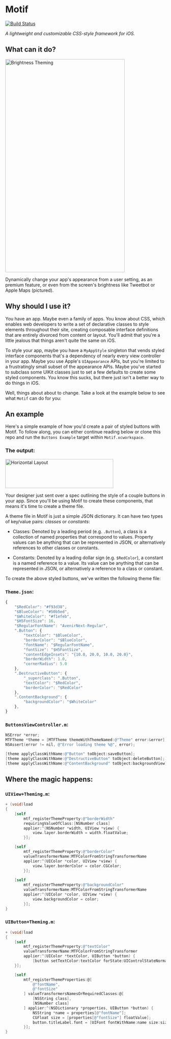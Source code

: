 # Motif

[![Build Status](https://travis-ci.org/erichoracek/Motif.svg?branch=master)](https://travis-ci.org/erichoracek/Motif)

_A lightweight and customizable CSS-style framework for iOS._

## What can it do?

<!-- <img src="README/brightness.gif" alt="Brightness Theming" height="667" width="375" /> -->
<img src="https://github.com/erichoracek/Motif/blob/master/README/brightness.gif?raw=true" alt="Brightness Theming" height="667" width="375" />

Dynamically change your app's appearance from a user setting, as an premium feature, or even from the screen's brightness like Tweetbot or Apple Maps (pictured).

## Why should I use it?

You have an app. Maybe even a family of apps. You know about CSS, which enables web developers to write a set of declarative classes to style elements throughout their site, creating composable interface definitions that are entirely divorced from content or layout. You'll admit that you're a little jealous that things aren't quite the same on iOS.

To style your app, maybe you have a `MyAppStyle` singleton that vends styled interface components that's a dependency of nearly every view controller in your app. Maybe you use Apple's `UIAppearance` APIs, but you're limited to a frustratingly small subset of the appearance APIs. Maybe you've started to subclass some UIKit classes just to set a few defaults to create some styled components. You know this sucks, but there just isn't a better way to do things in iOS.

Well, things about about to change. Take a look at the example below to see what `Motif` can do for you:

## An example

Here's a simple example of how you'd create a pair of styled buttons with Motif. To follow along, you can either continue reading below or clone this repo and run the `Buttons Example` target within `Motif.xcworkspace`.

### The output:

<!-- <img src="README/buttons.png" alt="Horizontal Layout" height="91" width="339" /> -->
<img src="https://github.com/erichoracek/Motif/blob/master/README/Buttons.png?raw=true" alt="Horizontal Layout" height="91" width="339" />

Your designer just sent over a spec outlining the style of a couple buttons in your app. Since you'll be using Motif to create these components, that means it's time to create a theme file.

A theme file in Motif is just a simple JSON dictionary. It can have two types of key/value pairs: _classes_ or _constants_:

- Classes: Denoted by a leading period (e.g. `.Button`), a class is a collection of named properties that correspond to values. Property values can be anything that can be represented in JSON, or alternatively references to other classes or constants.

- Constants: Denoted by a leading dollar sign (e.g. `$RedColor`), a constant is a named reference to a value. Its value can be anything that can be represented in JSON, or alternatively a reference to a class or constant.

To create the above styled buttons, we've written the following theme file:

### `Theme.json`:

```javascript
{
    "$RedColor": "#f93d38",
    "$BlueColor": "#50b5ed",
    "$WhiteColor": "#f1efeb",
    "$H5FontSize": 16,
    "$RegularFontName": "AvenirNext-Regular",
    ".Button": {
        "textColor": "$BlueColor",
        "borderColor": "$BlueColor",
        "fontName": "$RegularFontName",
        "fontSize": "$H5FontSize",
        "contentEdgeInsets": "{10.0, 20.0, 10.0, 20.0}",
        "borderWidth": 1.0,
        "cornerRadius": 5.0
    },
    ".DestructiveButton": {
        "_superclass": ".Button",
        "textColor": "$RedColor",
        "borderColor": "$RedColor"
    },
    ".ContentBackground": {
        "backgroundColor": "$WhiteColor"
    },
}
```

### `ButtonsViewController.m`:

```objective-c
NSError *error;
MTFTheme *theme = [MTFTheme themeWithThemeNamed:@"Theme" error:&error];
NSAssert(error != nil, @"Error loading theme %@", error);

[theme applyClassWithName:@"Button" toObject:saveButton];
[theme applyClassWithName:@"DestructiveButton" toObject:deleteButton];
[theme applyClassWithName:@"ContentBackground" toObject:backgroundView];
```

## Where the magic happens:

### `UIView+Theming.m`:
```objective-c
+ (void)load
{
    [self
        mtf_registerThemeProperty:@"borderWidth"
        requiringValueOfClass:[NSNumber class]
        applier:^(NSNumber *width, UIView *view) {
            view.layer.borderWidth = width.floatValue;
        }];

    [self
        mtf_registerThemeProperty:@"borderColor"
        valueTransformerName:MTFColorFromStringTransformerName
        applier:^(UIColor *color, UIView *view) {
            view.layer.borderColor = color.CGColor;
        }];
    
    [self
        mtf_registerThemeProperty:@"backgroundColor"
        valueTransformerName:MTFColorFromStringTransformerName
        applier:^(UIColor *color, UIView *view) {
            view.backgroundColor = color;
        }];
}
```

### `UIButton+Theming.m`:

```objective-c
+ (void)load
{
    [self
        mtf_registerThemeProperty:@"textColor"
        valueTransformerName:MTFColorFromStringTransformer
        applier:^(UIColor *textColor, UIButton *button) {
            [button setTextColor:textColor forState:UIControlStateNormal];
    }];

    [self
        mtf_registerThemeProperties:@[
            @"fontName",
            @"fontSize"
        ] valueTransformersNamesOrRequiredClasses:@[
            [NSString class],
            [NSNumber class]
        ] applier:^(NSDictionary *properties, UIButton *button) {
            NSString *name = properties[@"fontName"];
            CGFloat size = [properties[@"fontSize"] floatValue];
            button.titleLabel.font = [UIFont fontWithName:name size:size];
        }];
}
```
